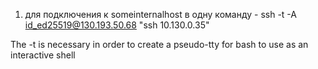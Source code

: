 1) для подключения к someinternalhost в одну команду -  ssh -t -A id_ed25519@130.193.50.68 "ssh 10.130.0.35"

The -t is necessary in order to create a pseudo-tty for bash to use as an interactive shell
